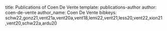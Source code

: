 title: Publications of Coen De Vente
template: publications-author
author: coen-de-vente
author_name: Coen De Vente
bibkeys: schw22,gonz21,vent21a,vent20a,vent18,lemi22,vent21,less20,vent22,xion21,vent20,schw22a,ardu20